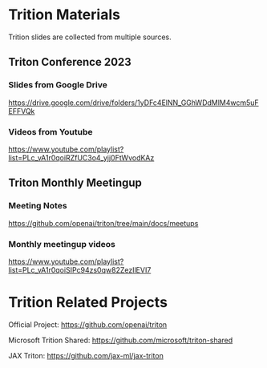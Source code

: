 # Trition Materials
Trition slides are collected from multiple sources.

## Triton Conference 2023

### Slides from Google Drive

https://drive.google.com/drive/folders/1yDFc4ElNN_GGhWDdMlM4wcm5uFEFFVQk

### Videos from Youtube

https://www.youtube.com/playlist?list=PLc_vA1r0qoiRZfUC3o4_yjj0FtWvodKAz


## Triton Monthly Meetingup

### Meeting Notes

https://github.com/openai/triton/tree/main/docs/meetups

### Monthly meetingup videos

https://www.youtube.com/playlist?list=PLc_vA1r0qoiSIPc94zs0qw82ZezIlEVI7


# Trition Related Projects

Official Project: https://github.com/openai/triton

Microsoft Trition Shared: https://github.com/microsoft/triton-shared

JAX Triton: https://github.com/jax-ml/jax-triton
